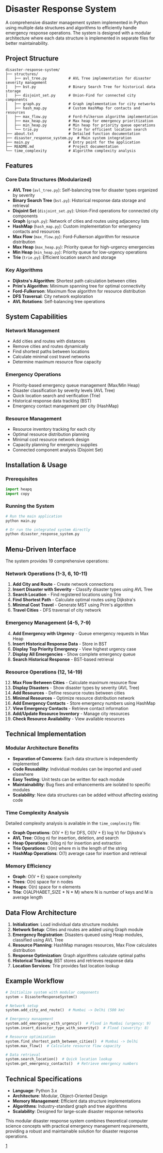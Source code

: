 # Disaster Response System

A comprehensive disaster management system implemented in Python using multiple data structures and algorithms to efficiently handle emergency response operations. The system is designed with a modular architecture where each data structure is implemented in separate files for better maintainability.

## Project Structure

```
disaster-response-system/
├── structures/
│   ├── avl_tree.py          # AVL Tree implementation for disaster severity management
│   ├── bst.py               # Binary Search Tree for historical data storage
│   ├── disjoint_set.py      # Union-Find for connected city components
│   ├── graph.py             # Graph implementation for city networks
│   ├── hash_map.py          # Custom HashMap for contacts and resources
│   ├── max_flow.py          # Ford-Fulkerson algorithm implementation
│   ├── max_heap.py          # Max heap for emergency prioritization
│   ├── min_heap.py          # Min heap for priority queue operations
│   └── trie.py              # Trie for efficient location search
├── about.txt                # Detailed function documentation
├── disaster_response_system.py  # Main system integration
├── main.py                  # Entry point for the application
├── README.md                # Project documentation
└── time_complexity          # Algorithm complexity analysis
```

## Features

### Core Data Structures (Modularized)
- **AVL Tree** (`avl_tree.py`): Self-balancing tree for disaster types organized by severity
- **Binary Search Tree** (`bst.py`): Historical response data storage and retrieval
- **Disjoint Set** (`disjoint_set.py`): Union-Find operations for connected city components
- **Graph** (`graph.py`): Network of cities and routes using adjacency lists
- **HashMap** (`hash_map.py`): Custom implementation for emergency contacts and resources
- **Max Flow** (`max_flow.py`): Ford-Fulkerson algorithm for resource distribution
- **Max Heap** (`max_heap.py`): Priority queue for high-urgency emergencies
- **Min Heap** (`min_heap.py`): Priority queue for low-urgency operations
- **Trie** (`trie.py`): Efficient location search and storage

### Key Algorithms
- **Dijkstra's Algorithm**: Shortest path calculation between cities
- **Prim's Algorithm**: Minimum spanning tree for optimal connectivity
- **Ford-Fulkerson**: Maximum flow algorithm for resource distribution
- **DFS Traversal**: City network exploration
- **AVL Rotations**: Self-balancing tree operations

## System Capabilities

### Network Management
- Add cities and routes with distances
- Remove cities and routes dynamically
- Find shortest paths between locations
- Calculate minimal cost travel networks
- Determine maximum resource flow capacity

### Emergency Operations
- Priority-based emergency queue management (Max/Min Heap)
- Disaster classification by severity levels (AVL Tree)
- Quick location search and verification (Trie)
- Historical response data tracking (BST)
- Emergency contact management per city (HashMap)

### Resource Management
- Resource inventory tracking for each city
- Optimal resource distribution planning
- Minimal cost resource network design
- Capacity planning for emergency supplies
- Connected component analysis (Disjoint Set)

## Installation & Usage

### Prerequisites
```python
import heapq
import copy
```

### Running the System
```bash
# Run the main application
python main.py

# Or run the integrated system directly
python disaster_response_system.py
```

## Menu-Driven Interface

The system provides 19 comprehensive operations:

### Network Operations (1-3, 6, 10-11)
1. **Add City and Route** - Create network connections
2. **Insert Disaster with Severity** - Classify disaster types using AVL Tree
3. **Search Location** - Find registered locations using Trie
6. **Find Shortest Path** - Calculate optimal routes using Dijkstra's
10. **Minimal Cost Travel** - Generate MST using Prim's algorithm
11. **Travel Cities** - DFS traversal of city network

### Emergency Management (4-5, 7-9)
4. **Add Emergency with Urgency** - Queue emergency requests in Max Heap
5. **Insert Historical Response Data** - Store in BST
7. **Display Top Priority Emergency** - View highest urgency case
8. **Display All Emergencies** - Show complete emergency queue
9. **Search Historical Response** - BST-based retrieval

### Resource Operations (12, 14-19)
12. **Max Flow Between Cities** - Calculate maximum resource flow
13. **Display Disasters** - Show disaster types by severity (AVL Tree)
14. **Add Resources** - Define resource routes between cities
15. **Minimal Resources** - Optimize resource distribution network
16. **Add Emergency Contacts** - Store emergency numbers using HashMap
17. **View Emergency Contacts** - Retrieve contact information
18. **Add/Update Resource Inventory** - Manage city resources
19. **Check Resource Availability** - View available resources

## Technical Implementation

### Modular Architecture Benefits
- **Separation of Concerns**: Each data structure is independently implemented
- **Code Reusability**: Individual modules can be imported and used elsewhere
- **Easy Testing**: Unit tests can be written for each module
- **Maintainability**: Bug fixes and enhancements are isolated to specific modules
- **Scalability**: New data structures can be added without affecting existing code

### Time Complexity Analysis
Detailed complexity analysis is available in the `time_complexity` file:
- **Graph Operations**: O(V + E) for DFS, O((V + E) log V) for Dijkstra's
- **AVL Tree**: O(log n) for insertion, deletion, and search
- **Heap Operations**: O(log n) for insertion and extraction
- **Trie Operations**: O(m) where m is the length of the string
- **HashMap Operations**: O(1) average case for insertion and retrieval

### Memory Efficiency
- **Graph**: O(V + E) space complexity
- **Trees**: O(n) space for n nodes
- **Heaps**: O(n) space for n elements
- **Trie**: O(ALPHABET_SIZE * N * M) where N is number of keys and M is average length

## Data Flow Architecture

1. **Initialization**: Load individual data structure modules
2. **Network Setup**: Cities and routes are added using Graph module
3. **Emergency Registration**: Disasters queued using Heap modules, classified using AVL Tree
4. **Resource Planning**: HashMap manages resources, Max Flow calculates distribution
5. **Response Optimization**: Graph algorithms calculate optimal paths
6. **Historical Tracking**: BST stores and retrieves response data
7. **Location Services**: Trie provides fast location lookup

## Example Workflow

```python
# Initialize system with modular components
system = DisasterResponseSystem()

# Network setup
system.add_city_and_route()  # Mumbai -> Delhi (500 km)

# Emergency management
system.add_emergency_with_urgency()  # Flood in Mumbai (urgency: 9)
system.insert_disaster_type_with_severity()  # Flood (severity: 8)

# Resource optimization
system.find_shortest_path_between_cities()  # Mumbai -> Delhi
system.max_flow()  # Calculate resource flow capacity

# Data retrieval
system.search_location()  # Quick location lookup
system.get_emergency_contacts()  # Retrieve emergency numbers
```

## Technical Specifications

- **Language**: Python 3.x
- **Architecture**: Modular, Object-Oriented Design
- **Memory Management**: Efficient data structure implementations
- **Algorithms**: Industry-standard graph and tree algorithms
- **Scalability**: Designed for large-scale disaster response networks

This modular disaster response system combines theoretical computer science concepts with practical emergency management requirements, providing a robust and maintainable solution for disaster response operations.

[1](https://ppl-ai-file-upload.s3.amazonaws.com/web/direct-files/attachments/images/92077432/b1828d89-4d66-45e8-8078-6b88594c880d/image.jpg?AWSAccessKeyId=ASIA2F3EMEYESIHLI45J&Signature=Cumglrm7U1HUfAYxNRtNByeaSA4%3D&x-amz-security-token=IQoJb3JpZ2luX2VjEEQaCXVzLWVhc3QtMSJHMEUCIQC0di6ChnRPcuAzEiVeD9FdnDOrwaXShKQnBLjhYpClcgIgDDHDCzlXL7e6MqWV9wOyvlfYQecbeNB4C1aHv%2Fl7Zkkq%2BgQIvf%2F%2F%2F%2F%2F%2F%2F%2F%2F%2FARABGgw2OTk3NTMzMDk3MDUiDOoMCgcIujcYyTxfCSrOBKifd3JP81AQvhbWBNQa2Nnk2Mpml8joLq%2FtNQ3iE56Ix2d7WzYc6t35JZL8iLBSWVvhngqNIhVOmVJkuR%2FUOikyTZStZ62ZSRJux86UHFCqwrL8jqR3v5sDVoPGX3a5dt98iKGoO%2Fw4%2B598xdZpA4oHogw0DbGQmZIe4TMQX%2FpuYFd2FS%2BpCZRKgEQXu3pjt4hc%2F8i%2FsngswGveFa1wPOXn6AXQdGD3J2uBcaCKfgnBuPfpg0qjH0V%2Fp02r9b0lDO33v6IqDQnSifg%2F5dsKEGWTtoBhbdHGvOQb1cHSiHwveZHe0zZZ7l3kC2BD4fI5AsG%2BVBfEE9Vh7gpwT5585FouxNld1gVuAWy2QDOmHG3nphOTDIcxw5DFtIubNcy3%2BO8dsxY9QukiDGhmvQOhiOoz0plDOtmQ%2F061zgblBq1T0SZcqE%2F02BSCiyOEXb7GqPpm9xxwRCW6MjvvBoxm8zOpoL7Vdk3GothUij%2B9c682bDkeO5x%2FV2ud7ip6cNaqb%2FJXwNzJyZT66n4FLWxTvwD5s%2FteZwsYaEn0%2FBLEHQ2ERmbjmSnxSsyHkIAQlswaM0I3RvjShcBHiiw2%2F8Ame%2BsHqWGH0lwWttMsB8Ytlr7n1HOcUZI4zCgX5WnJTH9N1WkKmjl33SQzT4NnT287rY6UWvnj4gAE9RsYMMZZTvO5KR8NNuXbyicMTay6f%2BFPXpRC02jAUnzvCx1%2B%2FaslhDXejvXg9gHfOneZTFhG26C9ea1eersgzRnV6eH4VZKec3ART28FFIjq3%2F7qHmSgMMLlr8YGOpoBJX574UGoQXLLveh6hTyuAOR2BBYvFpwcBwztZPbB%2FVg3MnXq%2FOmTzrfUnBYSvCgUFmuiq8URQ5XWUuysQGGjrJ0s4xqE4USROqdaPjASL%2FNq%2Fj5nCBHARBQbVqb4YPqFAOEnVg38YNM%2F2OEgAi8b4nyQN0OoL86kfwzBqQ2sCV5VMuaM34P1heGDbTrrUWAXh%2BndqN%2FvQiWPtg%3D%3D&Expires=1758199285)
